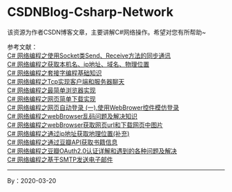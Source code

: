 # CSDNBlog-Csharp-Network
该资源为作者CSDN博客文章，主要讲解C#网络操作。希望对您有所帮助~


参考文献： <br />
[C# 网络编程之使用Socket类Send、Receive方法的同步通讯](https://blog.csdn.net/Eastmount/article/details/9409935) <br />
[C# 网络编程之获取本机名、ip地址、域名、物理位置](https://blog.csdn.net/Eastmount/article/details/9270221) <br />
[C# 网络编程之套接字编程基础知识](https://blog.csdn.net/Eastmount/article/details/9321153) <br />
[C# 网络编程之Tcp实现客户端和服务器聊天](https://blog.csdn.net/Eastmount/article/details/9389935) <br />
[C# 网络编程之最简单浏览器实现](https://blog.csdn.net/Eastmount/article/details/9490009) <br />
[C# 网络编程之网页简单下载实现](https://blog.csdn.net/Eastmount/article/details/9628443) <br />
[C# 网络编程之网页自动登录 (一).使用WebBrower控件模仿登录](https://blog.csdn.net/Eastmount/article/details/9703757) <br />
[C# 网络编程之webBrowser乱码问题及解决知识](https://blog.csdn.net/Eastmount/article/details/11935701) <br />
[C# 网络编程之webBrowser获取网页url和下载网页中图片](https://blog.csdn.net/Eastmount/article/details/12235521) <br />
[C# 网络编程之通过ip地址获取地理位置(补充)](https://blog.csdn.net/Eastmount/article/details/18663301) <br />
[C# 网络编程之通过豆瓣API获取书籍信息](https://blog.csdn.net/Eastmount/article/details/24850315) <br />
[C# 网络编程之豆瓣OAuth2.0认证详解和遇到的各种问题及解决](https://blog.csdn.net/Eastmount/article/details/26872793) <br />
[C# 网络编程之基于SMTP发送电子邮件](https://blog.csdn.net/Eastmount/article/details/18840963) <br />




---

By：2020-03-20
